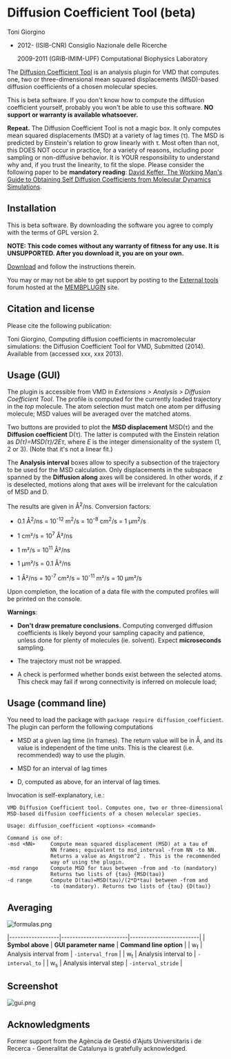 Diffusion Coefficient Tool (beta)
=================================

Toni Giorgino

-   2012- (ISIB-CNR) Consiglio Nazionale delle Ricerche

    2009-2011 (GRIB-IMIM-UPF) Computational Biophysics Laboratory

The [Diffusion Coefficient Tool](#) is an analysis plugin for VMD that computes one, two or three-dimensional mean squared displacements (MSD)-based diffusion coefficients of a chosen molecular species.

This is beta software. If you don't know how to compute the diffusion coefficient yourself, probably you won't be able to use this software. **NO support or warranty is available whatsoever.**

**Repeat.** The Diffusion Coefficient Tool is not a magic box. It only computes mean squared displacements (MSD) at a variety of lag times (τ). The MSD is predicted by Einstein's relation to grow linearly with τ. Most often than not, this DOES NOT occur in practice, for a variety of reasons, including poor sampling or non-diffusive behavior. It is YOUR responsibility to understand why and, if you trust the linearity, to fit the slope. Please consider the following paper to be **mandatory reading**: [David Keffer, The Working Man's Guide to Obtaining Self Diffusion Coefficients from Molecular Dynamics Simulations](http://utkstair.org/clausius/docs/che548/pdf/selfD.pdf).

Installation
------------

This is beta software. By downloading the software you agree to comply with the terms of GPL version 2.

**NOTE: This code comes without any warranty of fitness for any use. It is UNSUPPORTED. After you download it, you are on your own.**

[Download](https://github.com/tonigi/vmd_diffusion_coefficient/releases/latest) and follow the instructions therein.

You may or may not be able to get support by posting to the [External tools](https://sourceforge.net/p/membplugin/discussion/external_tools/) forum hosted at the [MEMBPLUGIN](http://membplugin.sourceforge.net) site.

Citation and license
--------------------

Please cite the following publication:

Toni Giorgino, Computing diffusion coefficients in macromolecular simulations: the Diffusion Coefficient Tool for VMD, Submitted (2014). Available from [](http://multiscalelab.org/utilities/DiffusionCoefficientTool) (accessed xxx, xxx 2013).

Usage (GUI)
-----------

The plugin is accessible from VMD in *Extensions \> Analysis \> Diffusion Coefficient Tool*. The profile is computed for the currently loaded trajectory in the *top* molecule. The atom selection must match one atom per diffusing molecule; MSD values will be averaged over the matched atoms.

Two buttons are provided to plot the **MSD displacement** MSD(τ) and the **Diffusion coefficient** D(τ). The latter is computed with the Einstein relation as *D(τ)=MSD(τ)/2Eτ*, where *E* is the integer dimensionality of the system (1, 2 or 3). (Note that it's not a linear fit.)

The **Analysis interval** boxes allow to specify a subsection of the trajectory to be used for the MSD calculation. Only displacements in the subspace spanned by the **Diffusion along** axes will be considered. In other words, if *z* is deselected, motions along that axes will be irrelevant for the calculation of MSD and D.

The results are given in Å<sup>2</sup>/ns. Conversion factors:

-   0.1 Å<sup>2</sup>/ns = 10<sup>-12</sup> m<sup>2</sup>/s = 10<sup>-8</sup> cm<sup>2</sup>/s = 1 μm<sup>2</sup>/s

-   1 cm²/s = 10<sup>7</sup> Å²/ns

-   1 m²/s = 10<sup>11</sup> Å²/ns

-   1 μm²/s = 0.1 Å²/ns

-   1 Å²/ns = 10<sup>-7</sup> cm²/s = 10<sup>-11</sup> m²/s = 10 μm²/s

Upon completion, the location of a data file with the computed profiles will be printed on the console.

**Warnings**:

-   **Don't draw premature conclusions.** Computing converged diffusion coefficients is likely beyond your sampling capacity and patience, unless done for plenty of molecules (ie. solvent). Expect **microseconds** sampling.

-   The trajectory must not be wrapped.

-   A check is performed whether bonds exist between the selected atoms. This check may fail if wrong connectivity is inferred on molecule load;

Usage (command line)
--------------------

You need to load the package with `package require diffusion_coefficient`. The plugin can perform the following computations

-   MSD at a given lag time (in frames). The return value will be in Å, and its value is independent of the time units. This is the clearest (i.e. recommended) way to use the plugin.

-   MSD for an interval of lag times

-   D, computed as above, for an interval of lag times.

Invocation is self-explanatory, i.e.:

    VMD Diffusion Coefficient tool. Computes one, two or three-dimensional
    MSD-based diffusion coefficients of a chosen molecular species.

    Usage: diffusion_coefficient <options> <command>

    Command is one of:
    -msd <NN>     Compute mean squared displacement (MSD) at a tau of
                  NN frames; equivalent to msd_interval -from NN -to NN.
                  Returns a value as Angstrom^2 . This is the recommended 
                  way of using the plugin.
    -msd range    Compute MSD for taus between -from and -to (mandatory)
                  Returns two lists of {tau} {MSD(tau)}
    -d range      Compute D(tau)=MSD(tau)/(2*D*tau) between -from and
                  -to (mandatory). Returns two lists of {tau} {D(tau)}

Averaging
---------

![formulas.png](http://www1.multiscalelab.org//utilities/DiffusionCoefficientTool?action=AttachFile&do=get&target=formulas.png)

|------------------|------------------------|-------------------------|
| **Symbol above** | **GUI parameter name** | **Command line option** |
| w<sub>f</sub>    | Analysis interval from | `-interval_from`        |
| w<sub>t</sub>    | Analysis interval to   | `-interval_to`          |
| w<sub>s</sub>    | Analysis interval step | `-interval_stride`      |

Screenshot
----------

![gui.png](http://www1.multiscalelab.org//utilities/DiffusionCoefficientTool?action=AttachFile&do=get&target=gui.png)

Acknowledgments
---------------

Former support from the Agència de Gestió d'Ajuts Universitaris i de Recerca - Generalitat de Catalunya is gratefully acknowledged.

